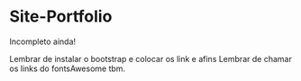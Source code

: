 # Site-Portfolio
Incompleto ainda!


Lembrar de instalar o bootstrap e colocar os link e afins
Lembrar de chamar os links do fontsAwesome tbm.
